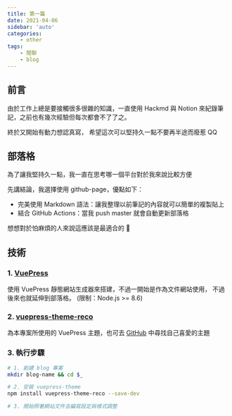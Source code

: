 ```yaml
---
title: 第一篇
date: 2021-04-06
sidebar: 'auto'
categories:
    - other
tags:
    - 閒聊
    - blog
---
```


## 前言

由於工作上總是要接觸很多很雜的知識，一直使用 Hackmd 與 Notion 來紀錄筆記，之前也有幾次經驗但每次都會不了了之。

終於又開始有動力想認真寫，
希望這次可以堅持久一點不要再半途而廢惹 QQ

## 部落格

為了讓我堅持久一點，我一直在思考哪一個平台對於我來說比較方便

先講結論，我選擇使用 github-page，優點如下：

-   完美使用 Markdown 語法：讓我整理以前筆記的內容就可以簡單的複製貼上
-   結合 GitHub Actions：當我 push master 就會自動更新部落格

想想對於怕麻煩的人來說這應該是最適合的 🌝

## 技術

### 1. [VuePress](https://vuepress.vuejs.org/zh/)

使用 VuePress 靜態網站生成器來搭建，不過一開始是作為文件網站使用，
不過後來也就延伸到部落格。
(限制：Node.js >= 8.6)

### 2. [vuepress-theme-reco](https://vuepress-theme-reco.recoluan.com/)

為本專案所使用的 VuePress 主題，也可去 [GitHub](https://github.com/topics/vuepress-theme) 中尋找自己喜愛的主題

### 3. 執行步驟

```bash
# 1. 創建 blog 專案
mkdir blog-name && cd $_

# 2. 安裝 vuepress-theme
npm install vuepress-theme-reco --save-dev

# 3. 開始照著網站文件去編寫設定與樣式調整
```
